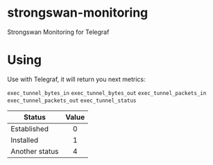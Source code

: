 # strongswan-monitoring
Strongswan Monitoring for Telegraf


# Using

Use with Telegraf, it will return you next metrics:

`exec_tunnel_bytes_in`
`exec_tunnel_bytes_out`
`exec_tunnel_packets_in`
`exec_tunnel_packets_out`
`exec_tunnel_status`

| Status        | Value         | 
| ------------- |:-------------:|
| Established   | 0             |
| Installed     | 1             | 
| Another status| 4             |

